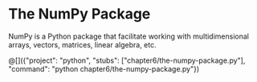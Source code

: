 # The NumPy Package

NumPy is a Python package that facilitate working with multidimensional arrays,
vectors, matrices, linear algebra, etc.

@[]({"project": "python", "stubs": ["chapter6/the-numpy-package.py"], "command": "python chapter6/the-numpy-package.py"})
